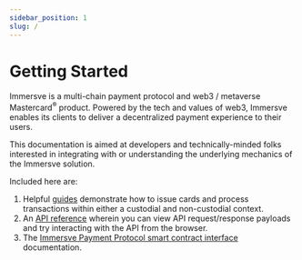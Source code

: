 ```yaml
---
sidebar_position: 1
slug: /
---
```


# Getting Started

Immersve is a multi-chain payment protocol and web3 / metaverse Mastercard<sup>®</sup> product. Powered by the tech and values of web3, Immersve enables its clients to deliver a decentralized payment experience to their users.

This documentation is aimed at developers and technically-minded folks interested in integrating with or understanding the underlying mechanics of the Immersve solution.

Included here are:
1. Helpful [guides](/guides/intro) demonstrate how to issue cards and process transactions within either a custodial and non-custodial context.
1. An [API reference](/category/api-reference) wherein you can view API request/response payloads and try interacting with the API from the browser.
1. The [Immersve Payment Protocol smart contract interface](/contracts/payment-protocol) documentation.